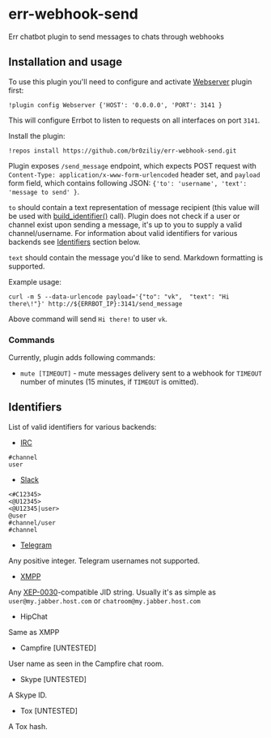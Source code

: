 # err-webhook-send
Err chatbot plugin to send messages to chats through webhooks

## Installation and usage

To use this plugin you'll need to configure and activate [Webserver](http://errbot.io/en/latest/user_guide/plugin_development/webhooks.html) plugin first:

```
!plugin config Webserver {'HOST': '0.0.0.0', 'PORT': 3141 }
```

This will configure Errbot to listen to requests on all interfaces on port `3141`.

Install the plugin:

```
!repos install https://github.com/br0ziliy/err-webhook-send.git
```

Plugin exposes `/send_message` endpoint, which expects POST request with
`Content-Type: application/x-www-form-urlencoded` header set, and `payload` form
field, which contains following JSON: `{'to': 'username', 'text': 'message to send' }`.

`to` should contain a text representation of message recipient (this value will
be used with [build_identifier()](http://errbot.io/en/latest/errbot.botplugin.html#errbot.botplugin.BotPlugin.build_identifier) call).
Plugin does not check if a user or channel exist upon sending a message, it's up
to you to supply a valid channel/username.
For information about valid identifiers for various backends see [Identifiers](#identifiers) section below.

`text` should contain the message you'd like to send. Markdown formatting is
supported.

Example usage:

```
curl -m 5 --data-urlencode payload='{"to": "vk",  "text": "Hi there\!"}' http://${ERRBOT_IP}:3141/send_message
```

Above command will send `Hi there!` to user `vk`.

### Commands

Currently, plugin adds following commands:

- `mute [TIMEOUT]` - mute messages delivery sent to a webhook for `TIMEOUT`
    number of minutes (15 minutes, if `TIMEOUT` is omitted).

## Identifiers

List of valid identifiers for various backends:

- [IRC](http://errbot.io/en/latest/_modules/errbot/backends/irc.html#IRCBackend.build_identifier)

```
#channel
user
```

- [Slack](http://errbot.io/en/latest/errbot.backends.slack.html?highlight=build_identifier#errbot.backends.slack.SlackBackend.extract_identifiers_from_string)

```
<#C12345>
<@U12345>
<@U12345|user>
@user
#channel/user
#channel
```

- [Telegram](http://errbot.io/en/latest/_modules/errbot/backends/telegram_messenger.html#TelegramBackend.build_identifier)

Any positive integer. Telegram usernames not supported.

- [XMPP](http://errbot.io/en/latest/_modules/errbot/backends/xmpp.html#XMPPBackend.build_identifier)

Any [XEP-0030](http://xmpp.org/extensions/xep-0030.html#info)-compatible JID string.
Usually it's as simple as `user@my.jabber.host.com` or
`chatroom@my.jabber.host.com`

- HipChat

Same as XMPP

- Campfire [UNTESTED]

User name as seen in the Campfire chat room.

- Skype [UNTESTED]

A Skype ID.

- Tox [UNTESTED]

A Tox hash.
